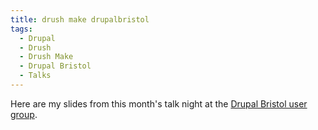 ```yaml
---
title: drush make drupalbristol
tags:
  - Drupal
  - Drush
  - Drush Make
  - Drupal Bristol
  - Talks
---
```

Here are my slides from this month's talk night at the [Drupal Bristol user group](https://groups.drupal.org/bristol-and-west-uk).

<script async class="speakerdeck-embed" data-id="42605700f102013198de5a5f6f23ab67" data-ratio="1.29456384323641" src="//speakerdeck.com/assets/embed.js"></script>